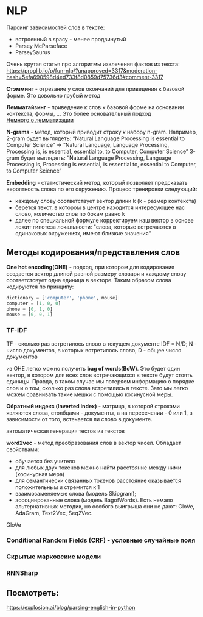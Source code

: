 # NLP


Парсинг зависимостей слов в тексте:
 - встроенный в spacy - менее продвинутый
 - Parsey McParseface
 - ParseySaurus

Очень крутая статья про алгоритмы извлечения фактов из текста:
https://proglib.io/p/fun-nlp/?unapproved=3317&moderation-hash=5efa690598d4ed733f8d0859d75736d3#comment-3317

**Стэмминг** - отрезание у слов окончаний для приведения к базовой форме. Это довольно грубый метод  

**Лемматайзинг** - приведение к слов к базовой форме на основании контекста, формы, ... Это более основательный подход  
[Немного о лемматизации](https://www.machinelearningplus.com/nlp/lemmatization-examples-python/)  

**N-grams** - метод, который приводит строку к набору n-gram. 
Например, 2-gram будет выглядеть:
“Natural Language Processing is essential to Computer Science” => “Natural Language, Language Processing, Processing is, is essential, essential to, to Computer, Computer Science”
3-gram будет выглядеть:
“Natural Language Processing, Language Processing is, Processing is essential, is essential to, essential to Computer, to Computer Science”

**Embedding** - статистический метод, который позволяет предсказать вероятность слова по его окружению. Процесс тренировки следующий:
 - каждому слову соответствует вектор длини k (k - размер контекста)
 - берется текст, в котором в центре находится интересующее нас слово, количество слов по бокам равно k
 - далее по специальной формуле корректируем наш вектор
в основе лежит гипотеза локальности: "слова, которые встречаются в одинаковых окружениях, имеют близкие значения"

## Методы кодирования/представления слов

**One hot encoding(OHE)** - подход, при котором для кодирования создается вектор длиной равной размеру словаря и каждому слову соответстсвует одна единица в векторе.
Таким образом слова кодируются по принципу:
```python
dictionary = ['computer', 'phone', mouse]
computer = [1, 0, 0]
phone = [0, 1, 0]
mouse = [0, 0, 1]
```

### TF-IDF
TF - сколько раз встретилось слово в текущем документе
IDF = N/D; N - число документов, в которых встретилось слово, D - общее число документов

из OHE легко можно получить **bag of words(BoW)**. Это будет один вектор, в котором для всех слов встречающихся в тексте будут стоять единицы.
Правда, в таком случае мы потеряем информацию о порядке слов и о том, сколько раз слова встретились в тексте.
Зато мы легко можем сравнивать такие мешки с помощью косинусной меры.

**Обратный индекс (Inverted index)** - матрица, в которой строками являются слова, столбцами - документы, а на пересечении - 0 или 1, в зависимости от того, встечается ли слово в документе.  

автоматическая генерация тестов из текстов

**word2vec** - метод преобразования слов в вектор чисел. Обладает свойствами:
 - обучается без учителя
 - для любых двух токенов можно найти расстояние между ними (косинусная мера)
 - для семантически связанных токенов расстояние оказывается положительным и стремится к 1
 - взаимозаменяемые слова (модель Skipgram);
 - ассоциированные слова (модель BagofWords).
Есть немало альтернативных методик, но особого выигрыша они не дают: GloVe, AdaGram, Text2Vec, Seq2Vec.

GloVe

### Conditional Random Fields (CRF) - условные случайные поля
### Скрытые марковские модели
### RNNSharp

## Посмотреть:
https://explosion.ai/blog/parsing-english-in-python

